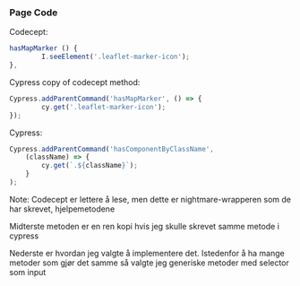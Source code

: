 ### Page Code

Codecept:
```javascript
hasMapMarker () {
        I.seeElement('.leaflet-marker-icon');
},
```

Cypress copy of codecept method:
```javascript
Cypress.addParentCommand('hasMapMarker', () => {
        cy.get('.leaflet-marker-icon');
});
```

Cypress:
```javascript
Cypress.addParentCommand('hasComponentByClassName', 
    (className) => {
        cy.get(`.${className}`);
    }
);
```

Note:
Codecept er lettere å lese, men dette er nightmare-wrapperen som de har skrevet, hjelpemetodene

Midterste metoden er en ren kopi hvis jeg skulle skrevet samme metode i cypress

Nederste er hvordan jeg valgte å implementere det.
Istedenfor å ha mange metoder som gjør det samme så valgte jeg generiske metoder med selector som input
